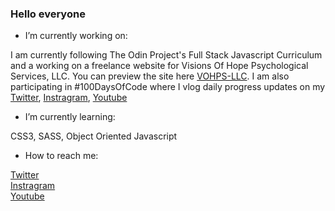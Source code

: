 ### Hello everyone

- I’m currently working on:

I am currently following The Odin Project's Full Stack Javascript Curriculum and a working on a freelance website for Visions Of Hope Psychological Services, LLC. You can preview the site here [VOHPS-LLC](https://artsycoder533.github.io/VOHPS-LLC/).  I am also participating in #100DaysOfCode where I vlog daily progress updates on my [Twitter](https://twitter.com/artsycoder533), 
[Instragram](https://www.instagram.com/artsycoder533/), 
[Youtube](https://www.youtube.com/playlist?list=PL2WqH02famSWb--s57DF9esI-rVUCcilS) 

- I’m currently learning:

CSS3, SASS, Object Oriented Javascript

- How to reach me: 

[Twitter](https://twitter.com/artsycoder533)  
[Instragram](https://www.instagram.com/artsycoder533/)  
[Youtube](https://www.youtube.com/channel/UCOGjYAACGwNLzYcTpXnvZ_Q)



